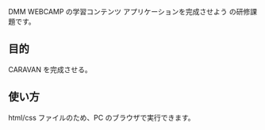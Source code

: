 DMM WEBCAMP の学習コンテンツ アプリケーションを完成させよう の研修課題です。

## 目的

CARAVAN を完成させる。

## 使い方

html/css ファイルのため、PC のブラウザで実行できます。

